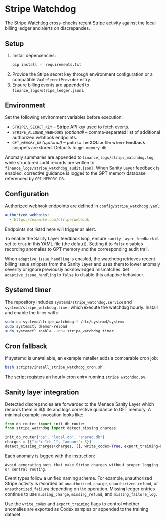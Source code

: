 # Stripe Watchdog

The Stripe Watchdog cross-checks recent Stripe activity against the local
billing ledger and alerts on discrepancies.

## Setup

1. Install dependencies:
   ```bash
   pip install -r requirements.txt
   ```
2. Provide the Stripe secret key through environment configuration or a
   compatible `VaultSecretProvider` entry.
3. Ensure billing events are appended to `finance_logs/stripe_ledger.jsonl`.

## Environment

Set the following environment variables before execution:

- `STRIPE\_SECRET_KEY` – Stripe API key used to fetch events.
- `STRIPE_ALLOWED_WEBHOOKS` *(optional)* – comma-separated list of additional
  authorized webhook endpoints.
- `GPT_MEMORY_DB` *(optional)* – path to the SQLite file where feedback
  snippets are stored. Defaults to `gpt_memory.db`.

Anomaly summaries are appended to `finance_logs/stripe_watchdog.log`, while
structured audit records are written to
`finance_logs/stripe_watchdog_audit.jsonl`. When Sanity Layer feedback is
enabled, corrective guidance is logged to the GPT memory database referenced by
`GPT_MEMORY_DB`.

## Configuration

Authorized webhook endpoints are defined in
`config/stripe_watchdog.yaml`:

```yaml
authorized_webhooks:
  - https://example.com/stripe/webhook
```

Endpoints not listed here will trigger an alert.

To enable the Sanity Layer feedback loop, ensure `sanity_layer_feedback` is set
to `true` in this YAML file (the default). Setting it to `false` disables
recording anomalies to GPT memory and the corresponding audit trail.

When `adaptive_issue_handling` is enabled, the watchdog retrieves recent
billing issue snippets from the Sanity Layer and uses them to lower anomaly
severity or ignore previously acknowledged mismatches.  Set
`adaptive_issue_handling` to `false` to disable this adaptive behaviour.

## Systemd timer

The repository includes `systemd/stripe_watchdog.service` and `systemd/stripe_watchdog.timer` which execute the watchdog hourly. Install and enable the timer with:

```bash
sudo cp systemd/stripe_watchdog.* /etc/systemd/system/
sudo systemctl daemon-reload
sudo systemctl enable --now stripe_watchdog.timer
```

## Cron fallback

If systemd is unavailable, an example installer adds a comparable cron job:

```bash
bash scripts/install_stripe_watchdog_cron.sh
```

The script registers an hourly cron entry running `stripe_watchdog.py`.

## Sanity layer integration

Detected discrepancies are forwarded to the Menace Sanity Layer which records
them in SQLite and logs corrective guidance to GPT memory.  A minimal example
invocation looks like:

```python
from db_router import init_db_router
from stripe_watchdog import detect_missing_charges

init_db_router("ba", "local.db", "shared.db")
charges = [{"id": "ch_1", "amount": 5}]
detect_missing_charges(charges, [], write_codex=True, export_training=False)
```

Each anomaly is logged with the instruction:

```
Avoid generating bots that make Stripe charges without proper logging or central routing.
```

Event types follow a unified naming scheme. For example,
unauthorized Stripe activity is recorded as `unauthorized_charge`,
`unauthorized_refund`, or `unauthorized_failure` depending on the
operation. Missing ledger entries continue to use `missing_charge`,
`missing_refund`, and `missing_failure_log`.

Use the `write_codex` and `export_training` flags to control whether anomalies
are exported as Codex samples or appended to the training dataset.
